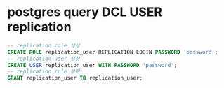 # postgres query DCL USER replication

```sql
-- replication role 생성
CREATE ROLE replication_user REPLICATION LOGIN PASSWORD 'password';
-- replication user 생성
CREATE USER replication_user WITH PASSWORD 'password';
-- replication role 부여
GRANT replication_user TO replication_user;
```
